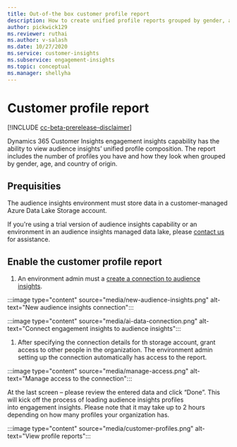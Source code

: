 ```yaml
---
title: Out-of-the box customer profile report
description: How to create unified profile reports grouped by gender, age, and country of origin.
author: pickwick129
ms.reviewer: ruthai
ms.author: v-salash
ms.date: 10/27/2020
ms.service: customer-insights
ms.subservice: engagement-insights 
ms.topic: conceptual
ms.manager: shellyha
---
```


# Customer profile report

[!INCLUDE [cc-beta-prerelease-disclaimer](includes/cc-beta-prerelease-disclaimer.md)]

Dynamics 365 Customer Insights engagement insights capability has the ability to view audience insights’ unified profile composition. The report includes the number of profiles you have and how they look when grouped by gender, age, and country of origin. 

## Prequisities

The audience insights environment must store data in a customer-managed Azure Data Lake Storage account.

If you're using a trial version of audience insights capability or an environment in an audience insights managed data lake, please [contact us](https://go.microsoft.com/fwlink/?linkid=2145734) for assistance.  

## Enable the customer profile report

1. An environment admin must a [create a connection to audience insights](configure-connections.md).  

:::image type="content" source="media/new-audience-insights.png" alt-text="New audience insights connection":::

:::image type="content" source="media/ai-data-connection.png" alt-text="Connect engagement insights to audience insights":::

1. After specifying the connection details for th storage account, grant access to other people in the organization. The environment admin setting up the connection automatically has access to the report. 

:::image type="content" source="media/manage-access.png" alt-text="Manage access to the connection":::

At the last screen – please review the entered data and click “Done”. This will kick off the process of loading audience insights profiles into engagement insights. Please note that it may take up to 2 hours depending on how many profiles your organization has. 

:::image type="content" source="media/customer-profiles.png" alt-text="View profile reports":::
